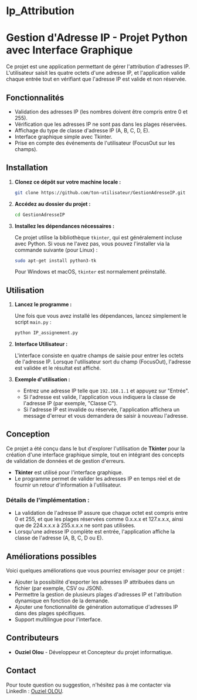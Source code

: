 # Ip_Attribution
# Gestion d'Adresse IP - Projet Python avec Interface Graphique

Ce projet est une application permettant de gérer l'attribution d'adresses IP. L'utilisateur saisit les quatre octets d'une adresse IP, et l'application valide chaque entrée tout en vérifiant que l'adresse IP est valide et non réservée.

## Fonctionnalités

- Validation des adresses IP (les nombres doivent être compris entre 0 et 255).
- Vérification que les adresses IP ne sont pas dans les plages réservées.
- Affichage du type de classe d'adresse IP (A, B, C, D, E).
- Interface graphique simple avec Tkinter.
- Prise en compte des événements de l'utilisateur (FocusOut sur les champs).

## Installation

1. **Clonez ce dépôt sur votre machine locale :**

    ```bash
    git clone https://github.com/ton-utilisateur/GestionAdresseIP.git
    ```

2. **Accédez au dossier du projet :**

    ```bash
    cd GestionAdresseIP
    ```

3. **Installez les dépendances nécessaires :**
    
    Ce projet utilise la bibliothèque `tkinter`, qui est généralement incluse avec Python. Si vous ne l'avez pas, vous pouvez l'installer via la commande suivante (pour Linux) :

    ```bash
    sudo apt-get install python3-tk
    ```

    Pour Windows et macOS, `tkinter` est normalement préinstallé.

## Utilisation

1. **Lancez le programme :**

    Une fois que vous avez installé les dépendances, lancez simplement le script `main.py` :

    ```bash
    python IP_assignement.py
    ```

2. **Interface Utilisateur :**

    L'interface consiste en quatre champs de saisie pour entrer les octets de l'adresse IP. Lorsque l'utilisateur sort du champ (FocusOut), l'adresse est validée et le résultat est affiché.

3. **Exemple d'utilisation :**

    - Entrez une adresse IP telle que `192.168.1.1` et appuyez sur "Entrée".
    - Si l'adresse est valide, l'application vous indiquera la classe de l'adresse IP (par exemple, "Classe C").
    - Si l'adresse IP est invalide ou réservée, l'application affichera un message d'erreur et vous demandera de saisir à nouveau l'adresse.

## Conception

Ce projet a été conçu dans le but d'explorer l'utilisation de **Tkinter** pour la création d'une interface graphique simple, tout en intégrant des concepts de validation de données et de gestion d'erreurs.

- **Tkinter** est utilisé pour l'interface graphique.
- Le programme permet de valider les adresses IP en temps réel et de fournir un retour d'information à l'utilisateur.

### Détails de l'implémentation :

- La validation de l'adresse IP assure que chaque octet est compris entre 0 et 255, et que les plages réservées comme 0.x.x.x et 127.x.x.x, ainsi que de 224.x.x.x à 255.x.x.x ne sont pas utilisées.
- Lorsqu'une adresse IP complète est entrée, l'application affiche la classe de l'adresse (A, B, C, D ou E).

## Améliorations possibles

Voici quelques améliorations que vous pourriez envisager pour ce projet :

- Ajouter la possibilité d'exporter les adresses IP attribuées dans un fichier (par exemple, CSV ou JSON).
- Permettre la gestion de plusieurs plages d'adresses IP et l'attribution dynamique en fonction de la demande.
- Ajouter une fonctionnalité de génération automatique d'adresses IP dans des plages spécifiques.
- Support multilingue pour l'interface.

## Contributeurs

- **Ouziel Olou** - Développeur et Concepteur du projet informatique.

## Contact

Pour toute question ou suggestion, n'hésitez pas à me contacter via LinkedIn : [Ouziel OLOU]([https://www.linkedin.com/in/ton-profile](https://www.linkedin.com/in/ouziel-olou-a41727286/)).

